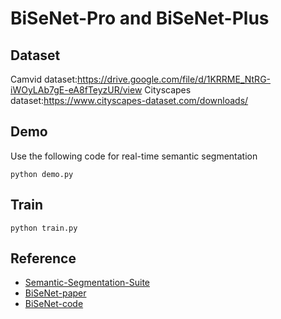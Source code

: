 # BiSeNet-Pro and BiSeNet-Plus

## Dataset  
Camvid dataset:https://drive.google.com/file/d/1KRRME_NtRG-iWOyLAb7gE-eA8fTeyzUR/view
Cityscapes dataset:https://www.cityscapes-dataset.com/downloads/

## Demo  
Use the following code for real-time semantic segmentation
```
python demo.py
```  

## Train
```
python train.py
```  

## Reference 
* [Semantic-Segmentation-Suite](https://github.com/GeorgeSeif/Semantic-Segmentation-Suite/tree/master)  
* [BiSeNet-paper](https://arxiv.org/pdf/1808.00897v1.pdf)
* [BiSeNet-code](https://github.com/ooooverflow/BiSeNet)
